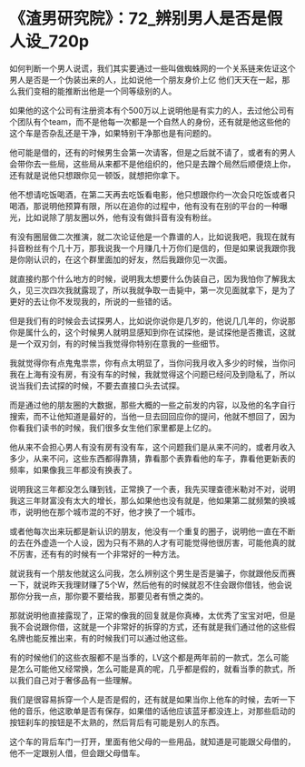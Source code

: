 # 《渣男研究院》：72_辨别男人是否是假人设_720p

如何判断一个男人说谎，我们其实要通过一些叫做蜘蛛网的一个关系链来佐证这个男人是否是一个伪装出来的人，比如说他一个朋友身价上亿 他们天天在一起，那么我们变相的能推断出他是一个同等级别的人。

如果他的这个公司有注册资本有个500万以上说明他是有实力的人，去过他公司有个团队有个team，而不是他每一次都是一个自然人的身份，还有就是他这些他的这个车是否杂乱还是干净，如果特别干净那也是有问题的。

他可能是借的，还有的时候男生会第一次请客，但是之后就不请了，或者有的男人会带你去一些局，这些局从来都不是他组织的，他只是去蹭个局然后顺便烧上你，还有就是说他只想跟你见一顿饭，就想把你拿下。

他不想请吃饭喝酒，在第二天再去吃饭看电影，他只想跟你约一次会只吃饭或者只喝酒，那说明他预算有限，所以在追你的过程中，他有没有在别的平台的一种曝光，比如说除了朋友圈以外，他有没有做抖音有没有粉丝。

有没有圈层做二次推演，就二次论证他是一个靠谱的人，比如说我吧，我现在就有抖音粉丝有个几十万，那我说我一个月赚几十万你们是信的，但是如果说我跟你我是你刚认识的，在这个群里面加的好友，然后我跟你见一次面。

就直接约那个什么地方的时候，说明我太想要什么伪装自己，因为我怕你了解我太久，见三次四次我就露现了，所以我就争取一击毙中，第一次见面就拿下，是为了更好的去让你不发现我的，所说的一些错的话。

但是我们有的时候会去试探男人，比如说你说你是几岁的，他说几几年的，你说那你是属什么的，这个时候男人就明显感知到你在试探他，是试探他是否撒谎，这就是一个双刃剑，有的时候当我觉得你特别在意我的一些细节。

我就觉得你有点鬼鬼祟祟，你有点太明显了，当你问我月收入多少的时候，当你问我在上海有没有房，有没有车的时候，我就觉得这个问题已经问及到隐私了，所以说当我们去试探的时候，不要去直接口头去试探。

而是通过他的朋友圈的大数据，那些大概的一些之前发的内容，以及他的名字自行搜索，而不让他知道是最好的，当他一旦去回回应你的提问，他就不想回了，因为你看我们读书的时候，我们很多女生他们家里都是上亿的。

他从来不会担心男人有没有房有没有车，这个问题我们是从来不问的，或者月收入多少，从来不问，这些东西都得靠猜，靠看那个表靠看他的车子，靠看他更新表的频率，如果像我三年都没有换表了。

说明我这三年都没怎么赚到钱，正常换了一个表，我先买理查德米勒对不对，说明我这三年财富没有太大的增长，那么如果他也没有就是，他如果第二就频繁的换城市，说明他在那个城市混的不好，他才换了一个城市。

或者他每次出来玩都是新认识的朋友，他没有一个重复的圈子，说明他一直在不断的去在外虚造一个人设，因为只有不熟的人才有可能觉得他很厉害，可能他真的就不厉害，还有有的时候有一个非常好的一种方法。

就说我有一个朋友他就这么问我，怎么辨别这个男生是否是骗子，你就跟他反而赛一下，就说昨天我理财赚了5个W，然后他有的时候就忍不住会跟你借钱，他会说那你分我一点，那你要不要给我，那要见者有愤之类的。

那就说明他直接露现了，正常的像我的回复就是你真棒，太优秀了宝宝对吧，但是我不会说跟你借，这就是一个非常好的拆穿的方式，还有就是我们通过他的这些假名牌也能反推出来，有的时候我们可以通过他这些。

有的时候他们的这些衣服都不是当季的，LV这个都是两年前的一款式，怎么可能是怎么可能他又经常换，怎么可能是真的呢，几乎都是假的，就看当季的款式，所以我们自己对于奢侈品有一些理解。

我们是很容易拆穿一个人是否是假的，还有就是如果当你上他车的时候，去听一下他的音乐，他这歌单是否有保存，如果借的话他应该蓝牙都没连上，对那些启动的按钮刹车的按钮是不太熟的，然后背后有可能是别人的东西。

这个车的背后车门一打开，里面有他父母的一些用品，就知道是可能跟父母借的，他不一定跟别人借，但会跟父母借车。